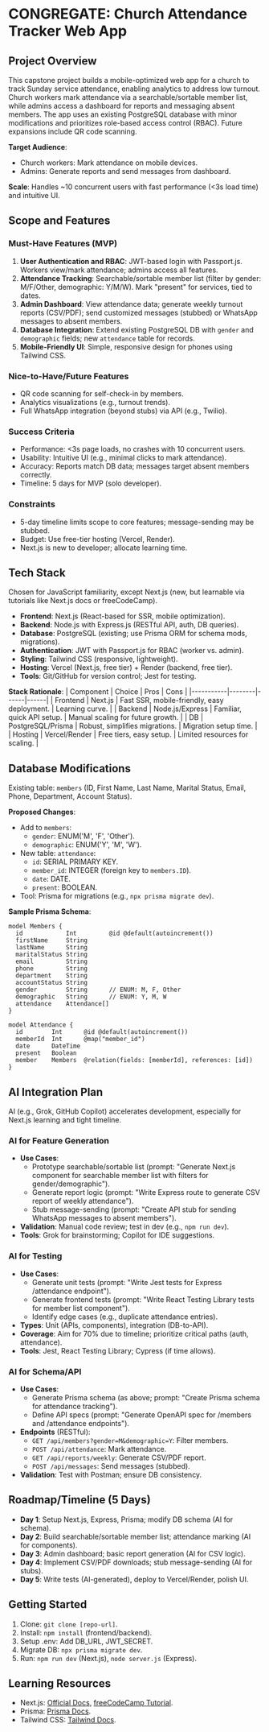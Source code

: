 # CONGREGATE: Church Attendance Tracker Web App

## Project Overview
This capstone project builds a mobile-optimized web app for a church to track Sunday service attendance, enabling analytics to address low turnout. Church workers mark attendance via a searchable/sortable member list, while admins access a dashboard for reports and messaging absent members. The app uses an existing PostgreSQL database with minor modifications and prioritizes role-based access control (RBAC). Future expansions include QR code scanning.

**Target Audience**:
- Church workers: Mark attendance on mobile devices.
- Admins: Generate reports and send messages from dashboard.

**Scale**: Handles ~10 concurrent users with fast performance (<3s load time) and intuitive UI.

## Scope and Features

### Must-Have Features (MVP)
1. **User Authentication and RBAC**: JWT-based login with Passport.js. Workers view/mark attendance; admins access all features.
2. **Attendance Tracking**: Searchable/sortable member list (filter by gender: M/F/Other, demographic: Y/M/W). Mark "present" for services, tied to dates.
3. **Admin Dashboard**: View attendance data; generate weekly turnout reports (CSV/PDF); send customized messages (stubbed) or WhatsApp messages to absent members.
4. **Database Integration**: Extend existing PostgreSQL DB with `gender` and `demographic` fields; new `attendance` table for records.
5. **Mobile-Friendly UI**: Simple, responsive design for phones using Tailwind CSS.

### Nice-to-Have/Future Features
- QR code scanning for self-check-in by members.
- Analytics visualizations (e.g., turnout trends).
- Full WhatsApp integration (beyond stubs) via API (e.g., Twilio).

### Success Criteria
- Performance: <3s page loads, no crashes with 10 concurrent users.
- Usability: Intuitive UI (e.g., minimal clicks to mark attendance).
- Accuracy: Reports match DB data; messages target absent members correctly.
- Timeline: 5 days for MVP (solo developer).

### Constraints
- 5-day timeline limits scope to core features; message-sending may be stubbed.
- Budget: Use free-tier hosting (Vercel, Render).
- Next.js is new to developer; allocate learning time.

## Tech Stack
Chosen for JavaScript familiarity, except Next.js (new, but learnable via tutorials like Next.js docs or freeCodeCamp).

- **Frontend**: Next.js (React-based for SSR, mobile optimization).
- **Backend**: Node.js with Express.js (RESTful API, auth, DB queries).
- **Database**: PostgreSQL (existing; use Prisma ORM for schema mods, migrations).
- **Authentication**: JWT with Passport.js for RBAC (worker vs. admin).
- **Styling**: Tailwind CSS (responsive, lightweight).
- **Hosting**: Vercel (Next.js, free tier) + Render (backend, free tier).
- **Tools**: Git/GitHub for version control; Jest for testing.

**Stack Rationale**:
| Component | Choice | Pros | Cons |
|-----------|--------|------|------|
| Frontend | Next.js | Fast SSR, mobile-friendly, easy deployment. | Learning curve. |
| Backend | Node.js/Express | Familiar, quick API setup. | Manual scaling for future growth. |
| DB | PostgreSQL/Prisma | Robust, simplifies migrations. | Migration setup time. |
| Hosting | Vercel/Render | Free tiers, easy setup. | Limited resources for scaling. |

## Database Modifications
Existing table: `members` (ID, First Name, Last Name, Marital Status, Email, Phone, Department, Account Status).

**Proposed Changes**:
- Add to `members`:
  - `gender`: ENUM('M', 'F', 'Other').
  - `demographic`: ENUM('Y', 'M', 'W').
- New table: `attendance`:
  - `id`: SERIAL PRIMARY KEY.
  - `member_id`: INTEGER (foreign key to `members.ID`).
  - `date`: DATE.
  - `present`: BOOLEAN.
- Tool: Prisma for migrations (e.g., `npx prisma migrate dev`).

**Sample Prisma Schema**:
```prisma
model Members {
  id            Int         @id @default(autoincrement())
  firstName     String
  lastName      String
  maritalStatus String
  email         String
  phone         String
  department    String
  accountStatus String
  gender        String      // ENUM: M, F, Other
  demographic   String      // ENUM: Y, M, W
  attendance    Attendance[]
}

model Attendance {
  id        Int      @id @default(autoincrement())
  memberId  Int      @map("member_id")
  date      DateTime
  present   Boolean
  member    Members  @relation(fields: [memberId], references: [id])
}
```

## AI Integration Plan
AI (e.g., Grok, GitHub Copilot) accelerates development, especially for Next.js learning and tight timeline.

### AI for Feature Generation
- **Use Cases**:
  - Prototype searchable/sortable list (prompt: "Generate Next.js component for searchable member list with filters for gender/demographic").
  - Generate report logic (prompt: "Write Express route to generate CSV report of weekly attendance").
  - Stub message-sending (prompt: "Create API stub for sending WhatsApp messages to absent members").
- **Validation**: Manual code review; test in dev (e.g., `npm run dev`).
- **Tools**: Grok for brainstorming; Copilot for IDE suggestions.

### AI for Testing
- **Use Cases**:
  - Generate unit tests (prompt: "Write Jest tests for Express /attendance endpoint").
  - Generate frontend tests (prompt: "Write React Testing Library tests for member list component").
  - Identify edge cases (e.g., duplicate attendance entries).
- **Types**: Unit (APIs, components), integration (DB-to-API).
- **Coverage**: Aim for 70% due to timeline; prioritize critical paths (auth, attendance).
- **Tools**: Jest, React Testing Library; Cypress (if time allows).

### AI for Schema/API
- **Use Cases**:
  - Generate Prisma schema (as above; prompt: "Create Prisma schema for attendance tracking").
  - Define API specs (prompt: "Generate OpenAPI spec for /members and /attendance endpoints").
- **Endpoints** (RESTful):
  - `GET /api/members?gender=M&demographic=Y`: Filter members.
  - `POST /api/attendance`: Mark attendance.
  - `GET /api/reports/weekly`: Generate CSV/PDF report.
  - `POST /api/messages`: Send messages (stubbed).
- **Validation**: Test with Postman; ensure DB consistency.

## Roadmap/Timeline (5 Days)
- **Day 1**: Setup Next.js, Express, Prisma; modify DB schema (AI for schema).
- **Day 2**: Build searchable/sortable member list; attendance marking (AI for components).
- **Day 3**: Admin dashboard; basic report generation (AI for CSV logic).
- **Day 4**: Implement CSV/PDF downloads; stub message-sending (AI for stubs).
- **Day 5**: Write tests (AI-generated), deploy to Vercel/Render, polish UI.

## Getting Started
1. Clone: `git clone [repo-url]`.
2. Install: `npm install` (frontend/backend).
3. Setup .env: Add DB_URL, JWT_SECRET.
4. Migrate DB: `npx prisma migrate dev`.
5. Run: `npm run dev` (Next.js), `node server.js` (Express).

## Learning Resources
- Next.js: [Official Docs](https://nextjs.org/docs), [freeCodeCamp Tutorial](https://www.freecodecamp.org/news/learn-nextjs).
- Prisma: [Prisma Docs](https://www.prisma.io/docs).
- Tailwind CSS: [Tailwind Docs](https://tailwindcss.com/docs).
